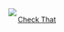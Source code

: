 <img align="left" src="https://cdnb.artstation.com/p/assets/images/images/011/817/673/large/milen-dimitrov-bvs-contest-colors2-batman-mr-3-crop2.jpg?1531567700">

[Check That](https://www.conservapedia.com/Best_arguments_against_homosexuality)   

